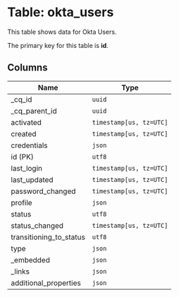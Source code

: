 # Table: okta_users

This table shows data for Okta Users.

The primary key for this table is **id**.

## Columns

| Name          | Type          |
| ------------- | ------------- |
|_cq_id|`uuid`|
|_cq_parent_id|`uuid`|
|activated|`timestamp[us, tz=UTC]`|
|created|`timestamp[us, tz=UTC]`|
|credentials|`json`|
|id (PK)|`utf8`|
|last_login|`timestamp[us, tz=UTC]`|
|last_updated|`timestamp[us, tz=UTC]`|
|password_changed|`timestamp[us, tz=UTC]`|
|profile|`json`|
|status|`utf8`|
|status_changed|`timestamp[us, tz=UTC]`|
|transitioning_to_status|`utf8`|
|type|`json`|
|_embedded|`json`|
|_links|`json`|
|additional_properties|`json`|